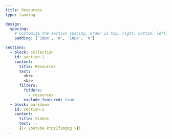 ```yaml
---
title: Resources
type: landing

design:
  spacing:
    # Customize the section spacing. Order is top, right, bottom, left.
    padding: ['10px', '0', '10px', '0']

sections:
  - block: collection
    id: section-1
    content:
      title: Resources
      text: |-
        <br>
        <br>
      filters:
        folders:
          - resources
        exclude_featured: true
  - block: markdown
    id: section-2
    content:
      title: Videos
      text: |-
      {{< youtube kYpzIf2mgKg >}}
---
```

